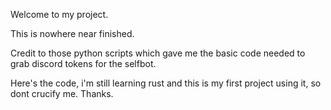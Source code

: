 Welcome to my project.

This is nowhere near finished.

Credit to those python scripts which gave me the basic code
needed to grab discord tokens for the selfbot.


Here's the code, i'm still learning rust and this is my first project using it,
so dont crucify me. Thanks.